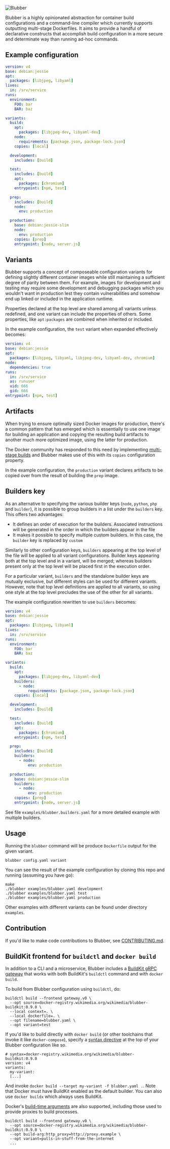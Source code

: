 ![Blubber](docs/logo-400.png)

Blubber is a highly opinionated abstraction for container build configurations
and a command-line compiler which currently supports outputting multi-stage
Dockerfiles. It aims to provide a handful of declarative constructs that
accomplish build configuration in a more secure and determinate way than
running ad-hoc commands.

## Example configuration

```yaml
version: v4
base: debian:jessie
apt:
  packages: [libjpeg, libyaml]
lives:
  in: /srv/service
runs:
  environment:
    FOO: bar
    BAR: baz

variants:
  build:
    apt:
      packages: [libjpeg-dev, libyaml-dev]
    node:
      requirements: [package.json, package-lock.json]
    copies: [local]

  development:
    includes: [build]

  test:
    includes: [build]
    apt:
      packages: [chromium]
    entrypoint: [npm, test]

  prep:
    includes: [build]
    node:
      env: production

  production:
    base: debian:jessie-slim
    node:
      env: production
    copies: [prep]
    entrypoint: [node, server.js]
```

## Variants

Blubber supports a concept of composeable configuration variants for defining
slightly different container images while still maintaining a sufficient
degree of parity between them. For example, images for development and testing
may require some development and debugging packages which you wouldn't want in
production lest they contain vulnerabilities and somehow end up linked or
included in the application runtime.

Properties declared at the top level are shared among all variants unless
redefined, and one variant can include the properties of others. Some
properties, like `apt:packages` are combined when inherited or included.

In the example configuration, the `test` variant when expanded effectively
becomes:

```yaml
version: v4
base: debian:jessie
apt:
  packages: [libjpeg, libyaml, libjpeg-dev, libyaml-dev, chromium]
node:
  dependencies: true
runs:
  in: /srv/service
  as: runuser
  uid: 666
  gid: 666
entrypoint: [npm, test]
```

## Artifacts

When trying to ensure optimally sized Docker images for production, there's a
common pattern that has emerged which is essentially to use one image for
building an application and copying the resulting build artifacts to another
much more optimized image, using the latter for production.

The Docker community has responded to this need by implementing
[multi-stage builds](https://github.com/moby/moby/pull/32063) and Blubber
makes use of this with its `copies` configuration property.

In the example configuration, the `production` variant declares artifacts to
be copied over from the result of building the `prep` image.

## Builders key

As an alternative to specifying the various builder keys (`node`, `python`, `php` and `builder`),
it is possible to group builders in a list under the `builders` key. This offers two advantages:
 * It defines an order of execution for the builders. Associated instructions will be generated in
the order in which the builders appear in the file
 * It makes it possible to specify multiple custom builders. In this case, the `builder` key is
replaced by `custom`

Similarly to other configuration keys, `builders` appearing at the top level of the file will be
applied to all variant configurations. Builder keys appearing both at the top level and in a variant,
will be merged; whereas builders present only at the top level will be placed first in the execution
order.

For a particular variant, `builders` and the standalone builder keys are mutually exclusive, but
different styles can be used for different variants. However, note that top level definitions are
applied to all variants, so using one style at the top level precludes the use of the other for all
variants.

The example configuration rewritten to use `builders` becomes:

```yaml
version: v4
base: debian:jessie
apt:
  packages: [libjpeg, libyaml]
lives:
  in: /srv/service
runs:
  environment:
    FOO: bar
    BAR: baz

variants:
  build:
    apt:
      packages: [libjpeg-dev, libyaml-dev]
    builders:
      - node:
          requirements: [package.json, package-lock.json]
    copies: [local]

  development:
    includes: [build]

  test:
    includes: [build]
    apt:
      packages: [chromium]
    entrypoint: [npm, test]

  prep:
    includes: [build]
    builders:
      - node:
          env: production

  production:
    base: debian:jessie-slim
    builders:
      - node:
          env: production
    copies: [prep]
    entrypoint: [node, server.js]
```

See file `examples/blubber.builders.yaml` for a more detailed example with multiple builders.

## Usage

Running the `blubber` command will be produce `Dockerfile` output for the
given variant.

    blubber config.yaml variant

You can see the result of the example configuration by cloning this repo and
running (assuming you have go):

    make
    ./blubber examples/blubber.yaml development
    ./blubber examples/blubber.yaml test
    ./blubber examples/blubber.yaml production

Other examples with different variants can be found under directory `examples`.

## Contribution

If you'd like to make code contributions to Blubber, see
[CONTRIBUTING.md](CONTRIBUTING.md).

## BuildKit frontend for `buildctl` and `docker build`

In addition to a CLI and a microservice, Blubber includes a [BuildKit gRPC
gateway](https://github.com/moby/buildkit#exploring-dockerfiles) that works
with both BuildKit's `buildctl` command and with `docker build`.

To build from Blubber configuration using `buildctl`, do:

    buildctl build --frontend gateway.v0 \
      --opt source=docker-registry.wikimedia.org/wikimedia/blubber-buildkit:0.9.0 \
      --local context=. \
      --local dockerfile=. \
      --opt filename=blubber.yaml \
      --opt variant=test

If you'd like to build directly with `docker build` (or other toolchains that
invoke it like `docker-compose`), specify a [syntax
directive](https://docs.docker.com/engine/reference/builder/#syntax) at the
top of your Blubber configuration like so.

    # syntax=docker-registry.wikimedia.org/wikimedia/blubber-buildkit:0.9.0
    version: v4
    variants:
      my-variant:
      [...]

And invoke `docker build --target my-variant -f blubber.yaml .`. Note that
Docker must have BuildKit enabled as the default builder. You can also use
`docker buildx` which always uses BuildKit.

Docker's [build-time arguments][build_args] are also supported, including those
used to provide proxies to build processes.

    buildctl build --frontend gateway.v0 \
      --opt source=docker-registry.wikimedia.org/wikimedia/blubber-buildkit:0.9.0 \
      --opt build-arg:http_proxy=http://proxy.example \
      --opt variant=pulls-in-stuff-from-the-internet
      ...

[build_args]: https://docs.docker.com/engine/reference/commandline/build/#set-build-time-variables---build-arg
